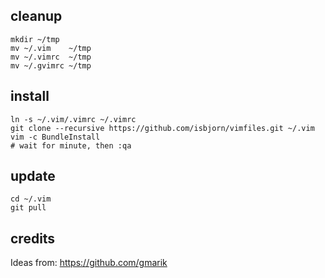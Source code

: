## cleanup

```
mkdir ~/tmp
mv ~/.vim    ~/tmp
mv ~/.vimrc  ~/tmp
mv ~/.gvimrc ~/tmp
```

## install
```
ln -s ~/.vim/.vimrc ~/.vimrc
git clone --recursive https://github.com/isbjorn/vimfiles.git ~/.vim
vim -c BundleInstall
# wait for minute, then :qa
```

## update
```
cd ~/.vim
git pull
```

## credits

Ideas from: https://github.com/gmarik
